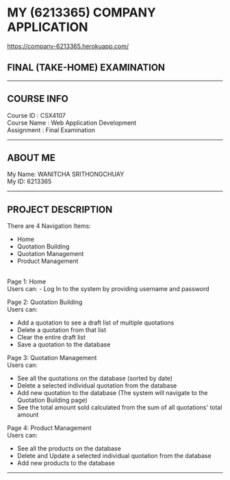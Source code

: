 # MY (6213365) COMPANY APPLICATION
https://company-6213365.herokuapp.com/

## FINAL (TAKE-HOME) EXAMINATION
----------------------------------------------------

## COURSE INFO
Course ID : CSX4107 <br />
Course Name : Web Application Development <br />
Assignment : Final Examination

----------------------------------------------------

## ABOUT ME
My Name: WANITCHA SRITHONGCHUAY <br />
My ID: 6213365

----------------------------------------------------

## PROJECT DESCRIPTION
There are 4 Navigation Items:
- Home
- Quotation Building
- Quotation Management
- Product Management

<br />
Page 1: Home <br />
Users can: 
- Log In to the system by providing username and password

Page 2: Quotation Building <br />
Users can:
- Add a quotation to see a draft list of multiple quotations
- Delete a quotation from that list
- Clear the entire draft list
- Save a quotation to the database

Page 3: Quotation Management <br />
Users can:
- See all the quotations on the database (sorted by date)
- Delete a selected individual quotation from the database 
- Add new quotation to the database (The system will navigate to the Quotation Building page)
- See the total amount sold calculated from the sum of all quotations' total amount 

Page 4: Product Management <br />
Users can:
- See all the products on the database
- Delete and Update a selected individual quotation from the database 
- Add new products to the database

----------------------------------------------------
